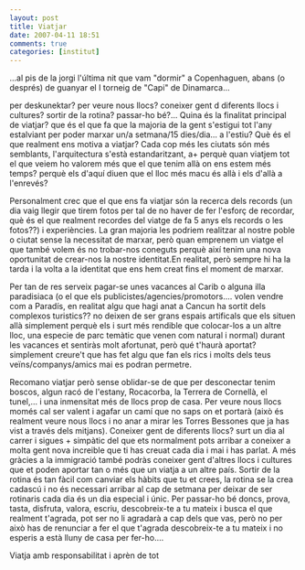 ```yaml
---
layout: post
title: Viatjar
date: 2007-04-11 18:51
comments: true
categories: [institut]
---
```

...al pis de la jorgi l'última nit que vam "dormir" a Copenhaguen, abans (o després) de guanyar el I torneig de "Capi" de Dinamarca...

per deskunektar? per veure nous llocs? coneixer gent d diferents llocs i cultures? sortir de la rotina? passar-ho bé?...
Quina és la finalitat principal de viatjar? que és el que fa que la majoria de la gent s'estigui tot l'any estalviant per poder marxar un/a setmana/15 dies/dia... a l'estiu? Què és el que realment ens motiva a viatjar? Cada cop més les ciutats són més semblants, l'arquitectura s'està estandaritzant, a+ perquè quan viatjem tot el que veiem ho valorem més que el que tenim allà on ens estem més temps? perquè els d'aquí diuen que el lloc més macu és allà i els d'allà a l'enrevés?

Personalment crec que el que ens fa viatjar són la recerca dels records (un dia vaig llegir que tirem fotos per tal de no haver de fer l'esforç de recordar, què és el que realment recordes del viatge de fa 5 anys els records o les fotos??) i experiències. La gran majoria les podriem realitzar al nostre poble o ciutat sense la necessitat de marxar, però quan emprenem un viatge el que també volem és no trobar-nos coneguts perquè així tenim una nova oportunitat de crear-nos la nostre identitat.En realitat, però sempre hi ha la tarda i la volta a la identitat que ens hem creat fins el moment de marxar.

Per tan de res serveix pagar-se unes vacances al Carib o alguna illa paradisiaca (o el que els publicistes/agencies/promotors.... volen vendre com a Paradís, en realitat algu que hagi anat a Cancun ha sortit dels complexos turistics?? no deixen de ser grans espais artificals que els situen allà simplement perquè els i surt més rendible que colocar-los a un altre lloc, una especie de parc temàtic que venen com natural i normal) durant les vacances et sentiràs molt afortunat, però qué t'haurà aportat? simplement creure't que has fet algu que fan els rics i molts dels teus veïns/companys/amics mai es podran permetre.

Recomano viatjar però sense oblidar-se de que per desconectar tenim boscos, algun racó de l'estany, Rocacorba, la Terrera de Cornellà, el tunel,... i una inmensitat més de llocs prop de casa. Per veure nous llocs momés cal ser valent i agafar un camí que no saps on et portarà (això és realment veure nous llocs i no anar a mirar les Torres Bessones que ja has vist a través dels mitjans). Coneixer gent de diferents llocs? surt un dia al carrer i sigues + simpàtic del que ets normalment pots arribar a coneixer a molta gent nova increible que ti has creuat cada dia i mai i has parlat. A més gràcies a la immigració també podràs coneixer gent d'altres llocs i cultures que et poden aportar tan o més que un viatja a un altre país. Sortir de la rotina és tan fàcil com canviar els hàbits que tu et crees, la rotina se la crea cadascú i no és necessari arribar al cap de setmana per deixar de ser rotinaris cada dia és un dia especial i únic. Per passar-ho bé doncs, prova, tasta, disfruta, valora, escriu, descobreix-te a tu mateix i busca el que realment t'agrada, pot ser no li agradarà a cap dels que vas, però no per això has de renunciar a fer el que t'agrada descobreix-te a tu mateix i no esperis a està lluny de casa per fer-ho....

Viatja amb responsabilitat i aprèn de tot
